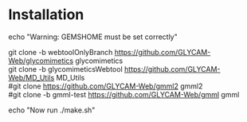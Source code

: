 # Installation

echo "Warning: GEMSHOME must be set correctly"

git clone -b webtoolOnlyBranch https://github.com/GLYCAM-Web/glycomimetics glycomimetics  
git clone -b glycomimeticsWebtool https://github.com/GLYCAM-Web/MD_Utils MD_Utils  
#git clone https://github.com/GLYCAM-Web/gmml2 gmml2  
#git clone -b gmml-test https://github.com/GLYCAM-Web/gmml gmml

echo "Now run 
./make.sh"

